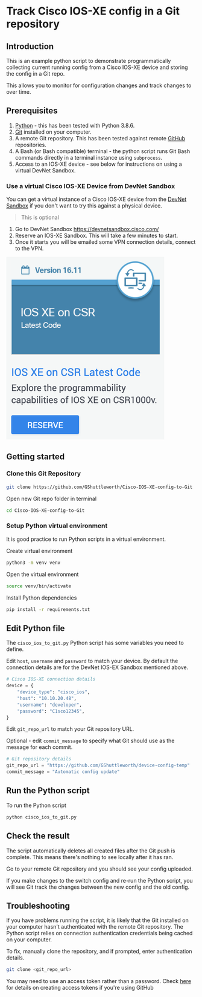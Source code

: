 # Track Cisco IOS-XE config in a Git repository

## Introduction

This is an example python script to demonstrate programmatically collecting current running config from a Cisco IOS-XE device and storing the config in a Git repo.

This allows you to monitor for configuration changes and track changes to over time.

## Prerequisites

1. [Python](https://www.python.org/) - this has been tested with Python 3.8.6.
2. [Git](https://git-scm.com/) installed on your computer.
3. A remote Git repository. This has been tested against remote [GitHub](https://github.com/) repositories.
4. A Bash (or Bash compatible) terminal - the python script runs Git Bash commands directly in a terminal instance using `subprocess`.
5. Access to an IOS-XE device - see below for instructions on using a virtual DevNet Sandbox.

### Use a virtual Cisco IOS-XE Device from DevNet Sandbox

You can get a virtual instance of a Cisco IOS-XE device from the [DevNet Sandbox](https://devnetsandbox.cisco.com/) if you don't want to try this against a physical device.

> This is optional

1. Go to DevNet Sandbox https://devnetsandbox.cisco.com/
2. Reserve an IOS-XE Sandbox. This will take a few minutes to start.
3. Once it starts you will be emailed some VPN connection details, connect to the VPN.

![alt text](/readme_images/ios_sandbox.png "IOS-XE DevNet Sandbox")

## Getting started

### Clone this Git Repository

```bash
git clone https://github.com/GShuttleworth/Cisco-IOS-XE-config-to-Git
```

Open new Git repo folder in terminal

```bash
cd Cisco-IOS-XE-config-to-Git
```

### Setup Python virtual environment

It is good practice to run Python scripts in a virtual environment.

Create virtual environment

```bash
python3 -m venv venv
```

Open the virtual environment

```bash
source venv/bin/activate
```

Install Python dependencies

```bash
pip install -r requirements.txt
```

## Edit Python file

The `cisco_ios_to_git.py` Python script has some variables you need to define.

Edit `host`, `username` and `password` to match your device. By default the connection details are for the DevNet IOS-EX Sandbox mentioned above.

```python
# Cisco IOS-XE connection details
device = {
    "device_type": "cisco_ios",
    "host": "10.10.20.48",
    "username": "developer",
    "password": "C1sco12345",
}
```

Edit `git_repo_url` to match your Git repository URL.

Optional - edit `commit_message` to specify what Git should use as the message for each commit.

```python
# Git repository details
git_repo_url = "https://github.com/GShuttleworth/device-config-temp"
commit_message = "Automatic config update"
```

## Run the Python script

To run the Python script

```bash
python cisco_ios_to_git.py
```

## Check the result

The script automatically deletes all created files after the Git push is complete. This means there's nothing to see locally after it has ran.

Go to your remote Git repository and you should see your config uploaded.

If you make changes to the switch config and re-run the Python script, you will see Git track the changes between the new config and the old config.

## Troubleshooting

If you have problems running the script, it is likely that the Git installed on your computer hasn't authenticated with the remote Git repository. The Python script relies on connection authentication credentials being cached on your computer.

To fix, manually clone the repository, and if prompted, enter authentication details.

```bash
git clone <git_repo_url>
```

You may need to use an access token rather than a password. Check [here](https://docs.github.com/en/github/authenticating-to-github/creating-a-personal-access-token) for details on creating access tokens if you're using GitHub
